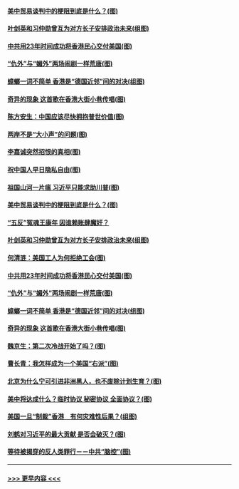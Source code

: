 #### [美中贸易谈判中的梗阻到底是什么？(图)](../pages/p4/907791.md?t=09191811) 
#### [叶剑英和习仲勋曾互为对方长子安排政治未来(组图)](../pages/p4/907786.md?t=09191811) 
#### [中共用23年时间成功将香港民心交付美国(图)](../pages/p4/907698.md?t=09191811) 
#### [“仇外”与“媚外”两场闹剧一样荒唐(图)](../pages/p4/907689.md?t=09191811) 
#### [蟑螂一词不简单 香港是“德国近邻”间的对决(组图)](../pages/p4/907618.md?t=09191811) 
#### [奇异的现象 这首歌在香港大街小巷传唱(图)](../pages/p4/907583.md?t=09191811) 
#### [陈方安生：中国应该尽快拥抱普世价值(图)](../pages/p4/907826.md?t=09191811) 
#### [两岸不是“大小声”的问题(图)](../pages/p4/907825.md?t=09191811) 
#### [李嘉诚突然招恨的真相(图)](../pages/p4/907799.md?t=09191811) 
#### [祝中国人早日隐私自由(图)](../pages/p4/907797.md?t=09191811) 
#### [祖国山河一片瘟 习近平只能求助川普(图)](../pages/p4/907796.md?t=09191811) 
#### [美中贸易谈判中的梗阻到底是什么？(图)](../pages/p4/907791.md?t=09191811) 
#### [“五反”冤魂王康年 因谁赖账肆魔奸？](../pages/p4/907787.md?t=09191811) 
#### [叶剑英和习仲勋曾互为对方长子安排政治未来(组图)](../pages/p4/907786.md?t=09191811) 
#### [何清涟：美国工人为何拒绝工会(图)](../pages/p4/907701.md?t=09191811) 
#### [中共用23年时间成功将香港民心交付美国(图)](../pages/p4/907698.md?t=09191811) 
#### [“仇外”与“媚外”两场闹剧一样荒唐(图)](../pages/p4/907689.md?t=09191811) 
#### [蟑螂一词不简单 香港是“德国近邻”间的对决(组图)](../pages/p4/907618.md?t=09191811) 
#### [奇异的现象 这首歌在香港大街小巷传唱(图)](../pages/p4/907583.md?t=09191811) 
#### [魏京生：第二次冷战开始了吗？(图)](../pages/p4/907581.md?t=09191811) 
#### [曹长青：我怎样成为一个美国“右派”(图)](../pages/p4/907580.md?t=09191811) 
#### [北京为什么宁可引进非洲黑人，也不废除计划生育？(图)](../pages/p4/907577.md?t=09191811) 
#### [美中将达成什么？临时协议 秘密协议 全面协议？(图)](../pages/p4/907576.md?t=09191811) 
#### [美国一旦“制裁”香港　有何灾难性后果？(组图)](../pages/p4/907575.md?t=09191811) 
#### [刘鹤对习近平的最大贡献 是否会破灭？(图)](../pages/p4/907509.md?t=09191811) 
#### [等待被揭穿的反人类罪行－－中共“脑控”(图)](../pages/p4/907167.md?t=09191811) 

----
#### [ >>> 更早内容 <<< ](../indexes/p4-earlier.md)
